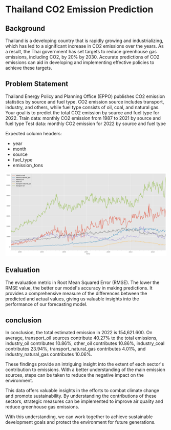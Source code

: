 # Thailand CO2 Emission Prediction
## Background
Thailand is a developing country that is rapidly growing and industrializing, which has led to a significant increase in CO2 emissions over the years. As a result, the Thai government has set targets to reduce greenhouse gas emissions, including CO2, by 20% by 2030. Accurate predictions of CO2 emissions can aid in developing and implementing effective policies to achieve these targets.

## Problem Statement
Thailand Energy Policy and Planning Office (EPPO) publishes CO2 emission statistics by source and fuel type. CO2 emission source includes transport, industry, and others, while fuel type consists of oil, coal, and natural gas. Your goal is to predict the total CO2 emission by source and fuel type for 2022.
Train data: monthly CO2 emission from 1987 to 2021 by source and fuel type
Test data: monthly CO2 emission for 2022 by source and fuel type

Expected column headers:
- year
- month
- source
- fuel_type
- emission_tons

![analyst](img/analyst.png)

## Evaluation
The evaluation metric in Root Mean Squared Error (RMSE). The lower the RMSE value, the better our model's accuracy in making predictions. It provides a comprehensive measure of the differences between the predicted and actual values, giving us valuable insights into the performance of our forecasting model.

## conclusion
In conclusion, the total estimated emission in 2022 is 154,621.600. On average, transport_oil sources contribute 40.27% to the total emissions, industry_oil contributes 10.86%, other_oil contributes 10.86%, industry_coal contributes 23.94%, transport_natural_gas contributes 4.01%, and industry_natural_gas contributes 10.06%.

These findings provide an intriguing insight into the extent of each sector's contribution to emissions. With a better understanding of the main emission sources, steps can be taken to reduce the negative impact on the environment.

This data offers valuable insights in the efforts to combat climate change and promote sustainability. By understanding the contributions of these sectors, strategic measures can be implemented to improve air quality and reduce greenhouse gas emissions.

With this understanding, we can work together to achieve sustainable development goals and protect the environment for future generations.


